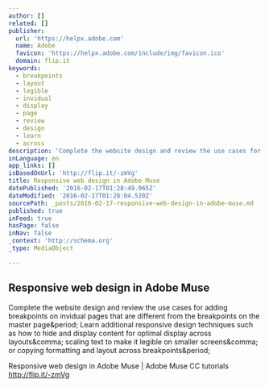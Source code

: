 ```yaml
---
author: []
related: []
publisher:
  url: 'https://helpx.adobe.com'
  name: Adobe
  favicon: 'https://helpx.adobe.com/include/img/favicon.ico'
  domain: flip.it
keywords:
  - breakpoints
  - layout
  - legible
  - invidual
  - display
  - page
  - review
  - design
  - learn
  - across
description: 'Complete the website design and review the use cases for adding breakpoints on invidual pages that are different from the breakpoints on the master page. Learn additional responsive design techniques such as how to hide and display content for optimal display across layouts, scaling text to make it legible on smaller screens, or copying formatting and layout across breakpoints.'
inLanguage: en
app_links: []
isBasedOnUrl: 'http://flip.it/-zmVg'
title: Responsive web design in Adobe Muse
datePublished: '2016-02-17T01:28:49.065Z'
dateModified: '2016-02-17T01:28:04.520Z'
sourcePath: _posts/2016-02-17-responsive-web-design-in-adobe-muse.md
published: true
inFeed: true
hasPage: false
inNav: false
_context: 'http://schema.org'
_type: MediaObject

---
```

<article style=""><h1>Responsive web design in Adobe Muse</h1><p>Complete the website design and review the use cases for adding breakpoints on invidual pages that are different from the breakpoints on the master page&amp;period; Learn additional responsive design techniques such as how to hide and display content for optimal display across layouts&amp;comma; scaling text to make it legible on smaller screens&amp;comma; or copying formatting and layout across breakpoints&amp;period;</p></article>

Responsive web design in Adobe Muse | Adobe Muse CC tutorials http://flip.it/-zmVg